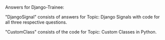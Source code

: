 Answers for Django-Trainee:



"DjangoSignal" consists of answers for Topic: Django Signals with code for all three respective questions.

"CustomClass" consists of the code for Topic: Custom Classes in Python.
